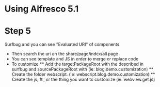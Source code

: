 
# Using Alfresco 5.1

# Step 5

Surfbug and you can see "Evaluated URI" of components
* Then search the uri on the share/page/index/all page
* You can see template and JS in order to merge or replace code
* To customize
** Add the <module> targetPackageRoot with the described in surfbug and sourcePackageRoot with <whateverpackageyouwant> (ie: blog.demo.customization)
** Create the folder webscript.<whateverpackageyouwant> (ie: webscript.blog.demo.customization)
** Create the js, ftl, or the thing you want to customize (ie: webview.get.js)